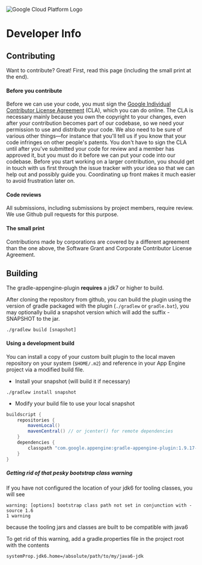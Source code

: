 ![Google Cloud Platform Logo](https://cloud.google.com/_static/images/gcp-logo.png)
# Developer Info

## Contributing

Want to contribute? Great! First, read this page (including the small print at the end).

#### Before you contribute
Before we can use your code, you must sign the
[Google Individual Contributor License Agreement](https://developers.google.com/open-source/cla/individual?csw=1)
(CLA), which you can do online. The CLA is necessary mainly because you own the
copyright to your changes, even after your contribution becomes part of our
codebase, so we need your permission to use and distribute your code. We also
need to be sure of various other things—for instance that you'll tell us if you
know that your code infringes on other people's patents. You don't have to sign
the CLA until after you've submitted your code for review and a member has
approved it, but you must do it before we can put your code into our codebase.
Before you start working on a larger contribution, you should get in touch with
us first through the issue tracker with your idea so that we can help out and
possibly guide you. Coordinating up front makes it much easier to avoid
frustration later on.

#### Code reviews
All submissions, including submissions by project members, require review. We
use Github pull requests for this purpose.

#### The small print
Contributions made by corporations are covered by a different agreement than
the one above, the Software Grant and Corporate Contributor License Agreement.


## Building

The gradle-appengine-plugin **requires** a jdk7 or higher to build.

After cloning the repository from github, you can build the plugin using the
version of gradle packaged with the plugin (`./gradlew` or `gradle.bat`), you may
optionally build a snapshot version which will add the suffix -SNAPSHOT to the
jar.

```
./gradlew build [snapshot]
```

#### Using a development build

You can install a copy of your custom built plugin to the local maven repository
on your system (`$HOME/.m2`) and reference in your App Engine project via a 
modified build file.

- Install your snapshot (will build it if necessary)
```
./gradlew install snapshot
```

- Modify your build file to use your local snapshot
```gradle
buildscript {
    repositories {
        mavenLocal()
        mavenCentral() // or jcenter() for remote dependencies
    }
    dependencies {
        classpath "com.google.appengine:gradle-appengine-plugin:1.9.17-SNAPSHOT"
    }
}
```
##### Getting rid of that pesky bootstrap class warning

If you have not configured the location of your jdk6 for tooling classes, you will see
```
warning: [options] bootstrap class path not set in conjunction with -source 1.6
1 warning
```
because the tooling jars and classes are built to be compatible with java6

To get rid of this warning, add a gradle.properties file in the project root with the contents
```
systemProp.jdk6.home=/absolute/path/to/my/java6-jdk
```
